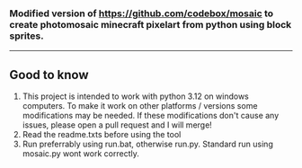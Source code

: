 ### Modified version of https://github.com/codebox/mosaic to create photomosaic minecraft pixelart from python using block sprites.
---
## Good to know
1. This project is intended to work with python 3.12 on windows computers. To make it work on other platforms / versions some modifications may be needed. If these modifications don't cause any issues, please open a pull request and I will merge!
2. Read the readme.txts before using the tool
3. Run preferrably using run.bat, otherwise run.py. Standard run using mosaic.py wont work correctly.
